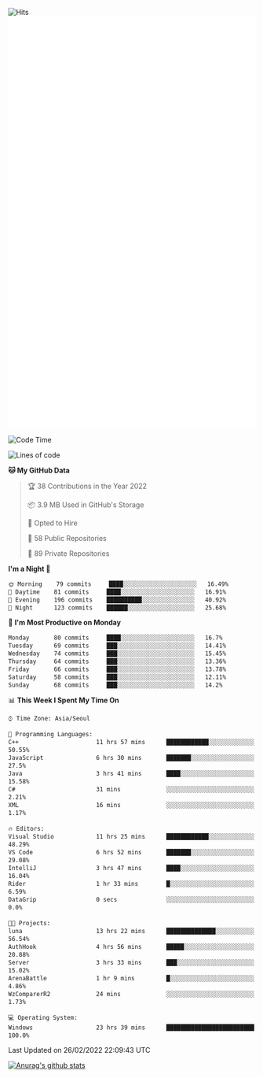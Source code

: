 ![Hits](https://hits.seeyoufarm.com/api/count/incr/badge.svg?url=https%3A%2F%2Fgithub.com%2Fkokose1234&count_bg=%2379C83D&title_bg=%23555555&icon=apple.svg&icon_color=%23E7E7E7&title=hits&edge_flat=false)
<br/>
![Metrics](https://github.com/kokose1234/kokose1234/blob/main/github-metrics.svg)

<!--START_SECTION:waka-->
![Code Time](http://img.shields.io/badge/Code%20Time-513%20hrs%2032%20mins-blue)

![Lines of code](https://img.shields.io/badge/From%20Hello%20World%20I%27ve%20Written-8%20Million%20lines%20of%20code-blue)

**🐱 My GitHub Data** 

> 🏆 38 Contributions in the Year 2022
 > 
> 📦 3.9 MB Used in GitHub's Storage 
 > 
> 💼 Opted to Hire
 > 
> 📜 58 Public Repositories 
 > 
> 🔑 89 Private Repositories  
 > 
**I'm a Night 🦉** 

```text
🌞 Morning    79 commits     ████░░░░░░░░░░░░░░░░░░░░░   16.49% 
🌆 Daytime    81 commits     ████░░░░░░░░░░░░░░░░░░░░░   16.91% 
🌃 Evening    196 commits    ██████████░░░░░░░░░░░░░░░   40.92% 
🌙 Night      123 commits    ██████░░░░░░░░░░░░░░░░░░░   25.68%

```
📅 **I'm Most Productive on Monday** 

```text
Monday       80 commits     ████░░░░░░░░░░░░░░░░░░░░░   16.7% 
Tuesday      69 commits     ███░░░░░░░░░░░░░░░░░░░░░░   14.41% 
Wednesday    74 commits     ███░░░░░░░░░░░░░░░░░░░░░░   15.45% 
Thursday     64 commits     ███░░░░░░░░░░░░░░░░░░░░░░   13.36% 
Friday       66 commits     ███░░░░░░░░░░░░░░░░░░░░░░   13.78% 
Saturday     58 commits     ███░░░░░░░░░░░░░░░░░░░░░░   12.11% 
Sunday       68 commits     ███░░░░░░░░░░░░░░░░░░░░░░   14.2%

```


📊 **This Week I Spent My Time On** 

```text
⌚︎ Time Zone: Asia/Seoul

💬 Programming Languages: 
C++                      11 hrs 57 mins      ████████████░░░░░░░░░░░░░   50.55% 
JavaScript               6 hrs 30 mins       ███████░░░░░░░░░░░░░░░░░░   27.5% 
Java                     3 hrs 41 mins       ████░░░░░░░░░░░░░░░░░░░░░   15.58% 
C#                       31 mins             ░░░░░░░░░░░░░░░░░░░░░░░░░   2.21% 
XML                      16 mins             ░░░░░░░░░░░░░░░░░░░░░░░░░   1.17%

🔥 Editors: 
Visual Studio            11 hrs 25 mins      ████████████░░░░░░░░░░░░░   48.29% 
VS Code                  6 hrs 52 mins       ███████░░░░░░░░░░░░░░░░░░   29.08% 
IntelliJ                 3 hrs 47 mins       ████░░░░░░░░░░░░░░░░░░░░░   16.04% 
Rider                    1 hr 33 mins        █░░░░░░░░░░░░░░░░░░░░░░░░   6.59% 
DataGrip                 0 secs              ░░░░░░░░░░░░░░░░░░░░░░░░░   0.0%

🐱‍💻 Projects: 
luna                     13 hrs 22 mins      ██████████████░░░░░░░░░░░   56.54% 
AuthHook                 4 hrs 56 mins       █████░░░░░░░░░░░░░░░░░░░░   20.88% 
Server                   3 hrs 33 mins       ███░░░░░░░░░░░░░░░░░░░░░░   15.02% 
ArenaBattle              1 hr 9 mins         █░░░░░░░░░░░░░░░░░░░░░░░░   4.86% 
WzComparerR2             24 mins             ░░░░░░░░░░░░░░░░░░░░░░░░░   1.73%

💻 Operating System: 
Windows                  23 hrs 39 mins      █████████████████████████   100.0%

```


 Last Updated on 26/02/2022 22:09:43 UTC
<!--END_SECTION:waka-->

[![Anurag's github stats](https://github-readme-stats.vercel.app/api?username=kokose1234&theme=dracula)](https://github.com/anuraghazra/github-readme-stats)



	
